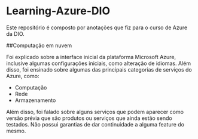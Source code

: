 # Learning-Azure-DIO
Este repositório é composto por anotações que fiz para o curso de Azure da DIO.

##Computação em nuvem

Foi explicado sobre a interface inicial da plataforma Microsoft Azure, inclusive algumas configurações iniciais, como alteração de idiomas. Além disso, foi ensinado sobre algumas das principais categorias de serviços do Azure, como:
* Computação
* Rede
* Armazenamento

Além disso, foi falado sobre alguns serviços que podem aparecer como versão prévia que são produtos ou serviços que ainda estão sendo testados. Não possui garantias de dar continuidade a alguma feature do mesmo.
